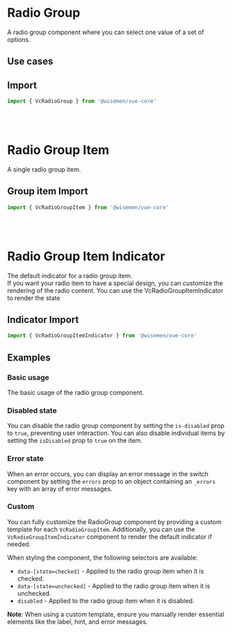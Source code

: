 # Radio Group

A radio group component where you can select one value of a set of options.

## Use cases

<BulletList
  :items="[
    {
      description: 'When you want to allow users to only select a single option.',
      variant: 'good',
    },
    {
      description: 'When you want to allow users to select multiple options from a short list.',
      variant: 'bad',
      link: {
        label: 'Checkbox Group',
        href: '/vue-core/components/checkbox-group/checkbox-group.html',
      },
    },
    {
      description: 'When the list of options is extensive, or if you want to include a search field.',
      variant: 'bad',
      link: {
        label: 'Select',
        href: '/vue-core/components/select/select',
      },
    }
  ]"
/>

## Import

```ts
import { VcRadioGroup } from '@wisemen/vue-core'
```

<!-- @include: ./radio-group-meta.md -->

<br />
<br />

# Radio Group Item

A single radio group item.

## Group item Import

```ts
import { VcRadioGroupItem } from '@wisemen/vue-core'
```

<!-- @include: ./radio-group-item-meta.md -->

<br />
<br />

# Radio Group Item Indicator

The default indicator for a radio group item. <br>
If you want your radio item to have a special design, you can customize the rendering of the radio content. 
You can use the VcRadioGroupItemIndicator to render the state

## Indicator Import

```ts
import { VcRadioGroupItemIndicator } from '@wisemen/vue-core'
```

<!-- @include: ./radio-group-item-indicator-meta.md -->

## Examples

### Basic usage
The basic usage of the radio group component.

<ComponentPreview name="radio-group/simple" />

### Disabled state
You can disable the radio group component by setting the `is-disabled` prop to `true`, preventing user interaction. You can also disable individual items by setting the `isDisabled` prop to `true` on the item.

<ComponentPreview name="radio-group/disabled" />

### Error state
When an error occurs, you can display an error message in the switch component by setting the `errors` prop to an object containing an `_errors` key with an array of error messages.

<ComponentPreview name="radio-group/error" />

### Custom
You can fully customize the RadioGroup component by providing a custom template for each `VcRadioGroupItem`. Additionally, you can use the `VcRadioGroupItemIndicator` component to render the default indicator if needed.

When styling the component, the following selectors are available:

- `data-[state=checked]` - Applied to the radio group item when it is checked.
- `data-[state=unchecked]` - Applied to the radio group item when it is unchecked.
- `disabled` - Applied to the radio group item when it is disabled.

**Note**: When using a custom template, ensure you manually render essential elements like the label, hint, and error messages.

<ComponentPreview name="radio-group/custom" />